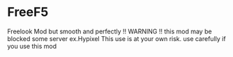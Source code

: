 # FreeF5
Freelook Mod but smooth and perfectly
!! WARNING !! this mod may be blocked some server ex.Hypixel
This use is at your own risk. use carefully if you use this mod
